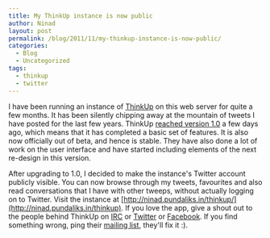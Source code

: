 ```yaml
---
title: My ThinkUp instance is now public
author: Ninad
layout: post
permalink: /blog/2011/11/my-thinkup-instance-is-now-public/
categories:
  - Blog
  - Uncategorized
tags:
  - thinkup
  - twitter
---
```

I have been running an instance of [ThinkUp](http://thinkupapp.com) on this web server for quite a few months. It has been silently chipping away at the mountain of tweets I have posted for the last few years. ThinkUp [reached version 1.0][1] a few days ago, which means that it has completed a basic set of features. It is also now officially out of beta, and hence is stable. They have also done a lot of work on the user interface and have started including elements of the next re-design in this version.

After upgrading to 1.0, I decided to make the instance's Twitter account publicly visible. You can now browse through my tweets, favourites and also read conversations that I have with other tweeps, without actually logging on to Twitter. Visit the instance at [http://ninad.pundaliks.in/thinkup/](http://ninad.pundaliks.in/thinkup). If you love the app, give a shout out to the people behind ThinkUp on [IRC](http://thinkupapp.com/docs/contact.html#irc-channel) or [Twitter](https://twitter.com/thinkupapp) or [Facebook](https://www.facebook.com/pages/ThinkUp/162504567094163). If you find something wrong, ping their [mailing list](https://groups.google.com/group/thinkupapp), they'll fix it :).

 [1]: http://expertlabs.org/2011/11/thinkup-hits-10.html
